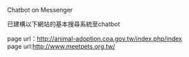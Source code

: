 Chatbot on Messenger 

已建構以下網站的基本搜尋系統至chatbot

page url：http://animal-adoption.coa.gov.tw/index.php/index    
page url:http://www.meetpets.org.tw/    
